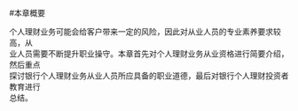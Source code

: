 #本章概要 
<p>个人理财业务可能会给客户带来一定的风险，因此对从业人员的专业素养要求较高，从 <br />
      业人员需要不断提升职业操守。本章首先对个人理财业务从业资格进行简要介绍，然后重点 <br />
      探讨银行个人理财业务从业人员所应具备的职业道德，最后对银行个人理财投资者教育进行 <br />
    总结。</p>